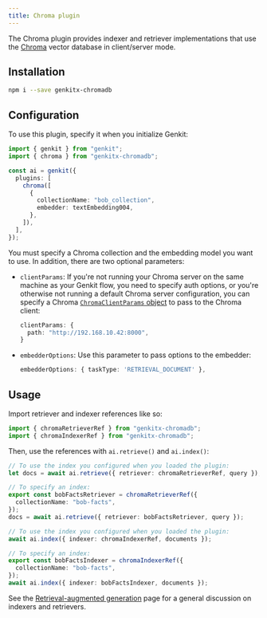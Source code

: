 ```yaml
---
title: Chroma plugin
---
```


The Chroma plugin provides indexer and retriever implementations that use the
[Chroma](https://docs.trychroma.com/) vector database in client/server mode.

## Installation

```bash
npm i --save genkitx-chromadb
```

## Configuration

To use this plugin, specify it when you initialize Genkit:

```ts
import { genkit } from "genkit";
import { chroma } from "genkitx-chromadb";

const ai = genkit({
  plugins: [
    chroma([
      {
        collectionName: "bob_collection",
        embedder: textEmbedding004,
      },
    ]),
  ],
});
```

You must specify a Chroma collection and the embedding model you want to use. In
addition, there are two optional parameters:

- `clientParams`: If you're not running your Chroma server on the same machine as your Genkit flow, you need to specify auth options, or you're otherwise not running a default Chroma server configuration, you can specify a Chroma [`ChromaClientParams` object](https://docs.trychroma.com/js_reference/Client) to pass to the Chroma client:

  ```ts
  clientParams: {
    path: "http://192.168.10.42:8000",
  }
  ```

- `embedderOptions`: Use this parameter to pass options to the embedder:

  ```ts
  embedderOptions: { taskType: 'RETRIEVAL_DOCUMENT' },
  ```

## Usage

Import retriever and indexer references like so:

```ts
import { chromaRetrieverRef } from "genkitx-chromadb";
import { chromaIndexerRef } from "genkitx-chromadb";
```

Then, use the references with `ai.retrieve()` and `ai.index()`:

```ts
// To use the index you configured when you loaded the plugin:
let docs = await ai.retrieve({ retriever: chromaRetrieverRef, query });

// To specify an index:
export const bobFactsRetriever = chromaRetrieverRef({
  collectionName: "bob-facts",
});
docs = await ai.retrieve({ retriever: bobFactsRetriever, query });
```

```ts
// To use the index you configured when you loaded the plugin:
await ai.index({ indexer: chromaIndexerRef, documents });

// To specify an index:
export const bobFactsIndexer = chromaIndexerRef({
  collectionName: "bob-facts",
});
await ai.index({ indexer: bobFactsIndexer, documents });
```

See the [Retrieval-augmented generation](/docs/rag) page for a general
discussion on indexers and retrievers.
